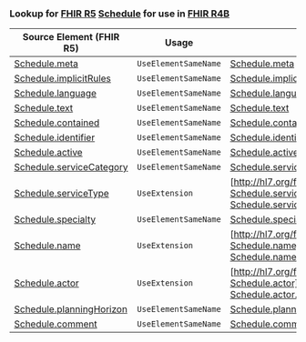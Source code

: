 ### Lookup for [FHIR R5](https://hl7.org/fhir/R5/) [Schedule](https://hl7.org/fhir/R5/Schedule.html) for use in [FHIR R4B](https://hl7.org/fhir/R4B/)

| Source Element (FHIR R5) | Usage | Target |
| -------------- | ----- | ------ |
| [Schedule.meta](https://hl7.org/fhir/R5/Schedule.html#resource) | `UseElementSameName` | [Schedule.meta](https://hl7.org/fhir/R4B/Schedule.html#resource) |
| [Schedule.implicitRules](https://hl7.org/fhir/R5/Schedule.html#resource) | `UseElementSameName` | [Schedule.implicitRules](https://hl7.org/fhir/R4B/Schedule.html#resource) |
| [Schedule.language](https://hl7.org/fhir/R5/Schedule.html#resource) | `UseElementSameName` | [Schedule.language](https://hl7.org/fhir/R4B/Schedule.html#resource) |
| [Schedule.text](https://hl7.org/fhir/R5/Schedule.html#resource) | `UseElementSameName` | [Schedule.text](https://hl7.org/fhir/R4B/Schedule.html#resource) |
| [Schedule.contained](https://hl7.org/fhir/R5/Schedule.html#resource) | `UseElementSameName` | [Schedule.contained](https://hl7.org/fhir/R4B/Schedule.html#resource) |
| [Schedule.identifier](https://hl7.org/fhir/R5/Schedule.html#resource) | `UseElementSameName` | [Schedule.identifier](https://hl7.org/fhir/R4B/Schedule.html#resource) |
| [Schedule.active](https://hl7.org/fhir/R5/Schedule.html#resource) | `UseElementSameName` | [Schedule.active](https://hl7.org/fhir/R4B/Schedule.html#resource) |
| [Schedule.serviceCategory](https://hl7.org/fhir/R5/Schedule.html#resource) | `UseElementSameName` | [Schedule.serviceCategory](https://hl7.org/fhir/R4B/Schedule.html#resource) |
| [Schedule.serviceType](https://hl7.org/fhir/R5/Schedule.html#resource) | `UseExtension` | [http://hl7.org/fhir/5.0/StructureDefinition/extension-Schedule.serviceType](StructureDefinition-ext-R5-Schedule.serviceType.html) |
| [Schedule.specialty](https://hl7.org/fhir/R5/Schedule.html#resource) | `UseElementSameName` | [Schedule.specialty](https://hl7.org/fhir/R4B/Schedule.html#resource) |
| [Schedule.name](https://hl7.org/fhir/R5/Schedule.html#resource) | `UseExtension` | [http://hl7.org/fhir/5.0/StructureDefinition/extension-Schedule.name](StructureDefinition-ext-R5-Schedule.name.html) |
| [Schedule.actor](https://hl7.org/fhir/R5/Schedule.html#resource) | `UseExtension` | [http://hl7.org/fhir/5.0/StructureDefinition/extension-Schedule.actor](StructureDefinition-ext-R5-Schedule.actor.html) |
| [Schedule.planningHorizon](https://hl7.org/fhir/R5/Schedule.html#resource) | `UseElementSameName` | [Schedule.planningHorizon](https://hl7.org/fhir/R4B/Schedule.html#resource) |
| [Schedule.comment](https://hl7.org/fhir/R5/Schedule.html#resource) | `UseElementSameName` | [Schedule.comment](https://hl7.org/fhir/R4B/Schedule.html#resource) |

